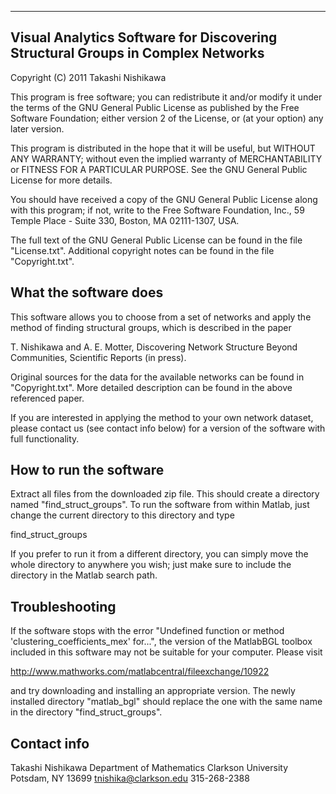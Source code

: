 ------------------------------------------------------
Visual Analytics Software
 for Discovering Structural Groups in Complex Networks
------------------------------------------------------

Copyright (C) 2011  Takashi Nishikawa
 
This program is free software; you can redistribute it and/or modify it under the terms of the GNU General Public License as published by the Free Software Foundation; either version 2 of the License, or (at your option) any later version.

This program is distributed in the hope that it will be useful, but WITHOUT ANY WARRANTY; without even the implied warranty of MERCHANTABILITY or FITNESS FOR A PARTICULAR PURPOSE.  See the GNU General Public License for more details.

You should have received a copy of the GNU General Public License along with this program; if not, write to the Free Software Foundation, Inc., 59 Temple Place - Suite 330, Boston, MA 02111-1307, USA. 

The full text of the GNU General Public License can be found in the file "License.txt".  Additional copyright notes can be found in the file "Copyright.txt".


What the software does
----------------------

This software allows you to choose from a set of networks and apply the method of finding structural groups, which is described in the paper

T. Nishikawa and A. E. Motter, Discovering Network Structure Beyond Communities, Scientific Reports (in press).

Original sources for the data for the available networks can be found in "Copyright.txt".  More detailed description can be found in the above referenced paper.

If you are interested in applying the method to your own network dataset, please contact us (see contact info below) for a version of the software with full functionality.


How to run the software
-----------------------

Extract all files from the downloaded zip file.  This should create a directory named "find_struct_groups".  To run the software from within Matlab, just change the current directory to this directory and type

find_struct_groups

If you prefer to run it from a different directory, you can simply move the whole directory to anywhere you wish; just make sure to include the directory in the Matlab search path.


Troubleshooting
---------------

If the software stops with the error "Undefined function or method 'clustering_coefficients_mex' for...", the version of the MatlabBGL toolbox included in this software may not be suitable for your computer.  Please visit 

http://www.mathworks.com/matlabcentral/fileexchange/10922

and try downloading and installing an appropriate version.  The newly installed directory "matlab_bgl" should replace the one with the same name in the directory "find_struct_groups".


Contact info
------------

Takashi Nishikawa
Department of Mathematics
Clarkson University
Potsdam, NY 13699
tnishika@clarkson.edu
315-268-2388
